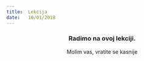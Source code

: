 ```yaml
---
title:  Lekcija
date:   10/01/2018
---
```


### <center>Radimo na ovoj lekciji.</center>
<center>Molim vas, vratite se kasnije</center>